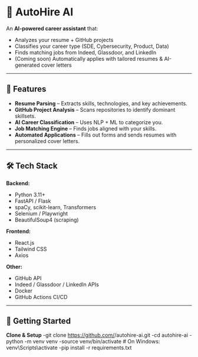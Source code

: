 # 🚀 AutoHire AI

An **AI-powered career assistant** that:
- Analyzes your resume + GitHub projects
- Classifies your career type (SDE, Cybersecurity, Product, Data)
- Finds matching jobs from Indeed, Glassdoor, and LinkedIn
- (Coming soon) Automatically applies with tailored resumes & AI-generated cover letters

---

## 📌 Features
- **Resume Parsing** – Extracts skills, technologies, and key achievements.
- **GitHub Project Analysis** – Scans repositories to identify dominant skillsets.
- **AI Career Classification** – Uses NLP + ML to categorize you.
- **Job Matching Engine** – Finds jobs aligned with your skills.
- **Automated Applications** – Fills out forms and sends resumes with personalized cover letters.

---

## 🛠️ Tech Stack
**Backend:**
- Python 3.11+
- FastAPI / Flask
- spaCy, scikit-learn, Transformers
- Selenium / Playwright
- BeautifulSoup4 (scraping)

**Frontend:**
- React.js
- Tailwind CSS
- Axios

**Other:**
- GitHub API
- Indeed / Glassdoor / LinkedIn APIs
- Docker
- GitHub Actions CI/CD

---

## 🚦 Getting Started
**Clone & Setup**
-git clone https://github.com/<your-username>/autohire-ai.git
-cd autohire-ai
-python -m venv venv
-source venv/bin/activate  # On Windows: venv\Scripts\activate
-pip install -r requirements.txt

